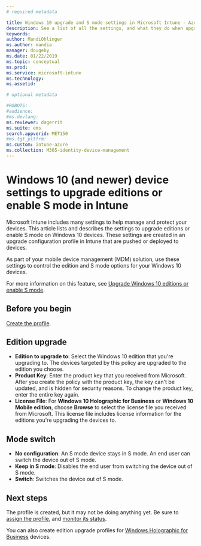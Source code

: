 ```yaml
---
# required metadata

title: Windows 10 upgrade and S mode settings in Microsoft Intune - Azure | Microsoft Docs
description: See a list of all the settings, and what they do when upgrading a Windows 10 edition on a device, or enable S mode on a device using a device configuration profile in Microsoft Intune.
keywords:
author: MandiOhlinger
ms.author: mandia
manager: dougeby
ms.date: 01/22/2019
ms.topic: conceptual
ms.prod:
ms.service: microsoft-intune
ms.technology:
ms.assetid: 

# optional metadata

#ROBOTS:
#audience:
#ms.devlang:
ms.reviewer: dagerrit
ms.suite: ems
search.appverid: MET150
#ms.tgt_pltfrm:
ms.custom: intune-azure
ms.collection: M365-identity-device-management
---
```


# Windows 10 (and newer) device settings to upgrade editions or enable S mode in Intune

Microsoft Intune includes many settings to help manage and protect your devices. This article lists and describes the settings to upgrade editions or enable S mode on Windows 10 devices. These settings are created in an upgrade configuration profile in Intune that are pushed or deployed to devices.

As part of your mobile device management (MDM) solution, use these settings to control the edition and S mode options for your Windows 10 devices.

For more information on this feature, see [Upgrade Windows 10 editions or enable S mode](edition-upgrade-configure-windows-10.md).

## Before you begin

[Create the profile](edition-upgrade-configure-windows-10.md#create-the-profile).

## Edition upgrade

- **Edition to upgrade to**: Select the Windows 10 edition that you're upgrading to. The devices targeted by this policy are upgraded to the edition you choose.
- **Product Key**: Enter the product key that you received from Microsoft. After you create the policy with the product key, the key can't be updated, and is hidden for security reasons. To change the product key, enter the entire key again.
- **License File**: For **Windows 10 Holographic for Business** or **Windows 10 Mobile edition**, choose **Browse** to select the license file you received from Microsoft. This license file includes license information for the editions you're upgrading the devices to.

## Mode switch

- **No configuration**: An S mode device stays in S mode. An end user can switch the device out of S mode.
- **Keep in S mode**: Disables the end user from switching the device out of S mode.
- **Switch**: Switches the device out of S mode.

## Next steps

The profile is created, but it may not be doing anything yet. Be sure to [assign the profile](device-profile-assign.md), and [monitor its status](device-profile-monitor.md).

You can also create edition upgrade profiles for [Windows Holographic for Business](holographic-upgrade.md) devices.
